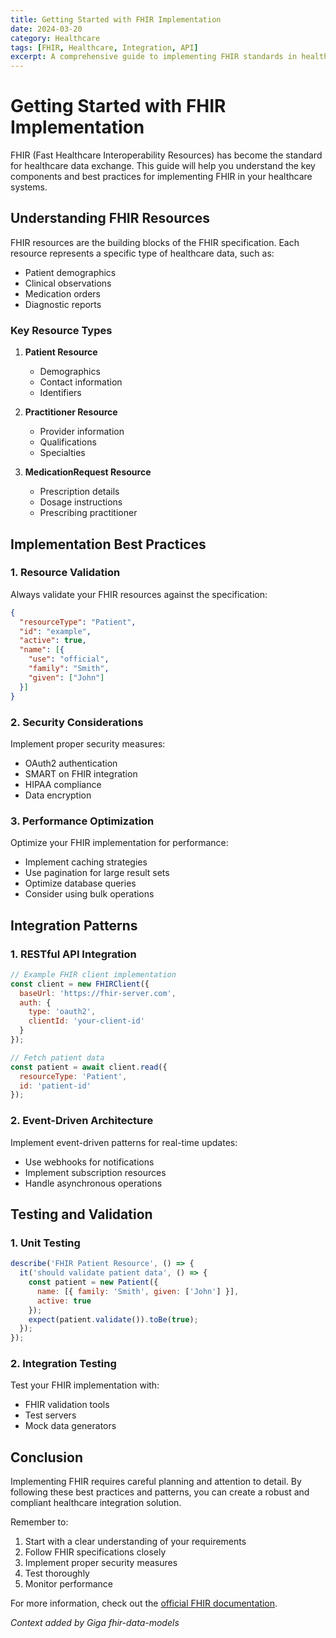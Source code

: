 ```yaml
---
title: Getting Started with FHIR Implementation
date: 2024-03-20
category: Healthcare
tags: [FHIR, Healthcare, Integration, API]
excerpt: A comprehensive guide to implementing FHIR standards in healthcare systems, covering key concepts, best practices, and practical examples.
---
```


# Getting Started with FHIR Implementation

FHIR (Fast Healthcare Interoperability Resources) has become the standard for healthcare data exchange. This guide will help you understand the key components and best practices for implementing FHIR in your healthcare systems.

## Understanding FHIR Resources

FHIR resources are the building blocks of the FHIR specification. Each resource represents a specific type of healthcare data, such as:

- Patient demographics
- Clinical observations
- Medication orders
- Diagnostic reports

### Key Resource Types

1. **Patient Resource**
   - Demographics
   - Contact information
   - Identifiers

2. **Practitioner Resource**
   - Provider information
   - Qualifications
   - Specialties

3. **MedicationRequest Resource**
   - Prescription details
   - Dosage instructions
   - Prescribing practitioner

## Implementation Best Practices

### 1. Resource Validation

Always validate your FHIR resources against the specification:

```json
{
  "resourceType": "Patient",
  "id": "example",
  "active": true,
  "name": [{
    "use": "official",
    "family": "Smith",
    "given": ["John"]
  }]
}
```

### 2. Security Considerations

Implement proper security measures:

- OAuth2 authentication
- SMART on FHIR integration
- HIPAA compliance
- Data encryption

### 3. Performance Optimization

Optimize your FHIR implementation for performance:

- Implement caching strategies
- Use pagination for large result sets
- Optimize database queries
- Consider using bulk operations

## Integration Patterns

### 1. RESTful API Integration

```javascript
// Example FHIR client implementation
const client = new FHIRClient({
  baseUrl: 'https://fhir-server.com',
  auth: {
    type: 'oauth2',
    clientId: 'your-client-id'
  }
});

// Fetch patient data
const patient = await client.read({
  resourceType: 'Patient',
  id: 'patient-id'
});
```

### 2. Event-Driven Architecture

Implement event-driven patterns for real-time updates:

- Use webhooks for notifications
- Implement subscription resources
- Handle asynchronous operations

## Testing and Validation

### 1. Unit Testing

```javascript
describe('FHIR Patient Resource', () => {
  it('should validate patient data', () => {
    const patient = new Patient({
      name: [{ family: 'Smith', given: ['John'] }],
      active: true
    });
    expect(patient.validate()).toBe(true);
  });
});
```

### 2. Integration Testing

Test your FHIR implementation with:

- FHIR validation tools
- Test servers
- Mock data generators

## Conclusion

Implementing FHIR requires careful planning and attention to detail. By following these best practices and patterns, you can create a robust and compliant healthcare integration solution.

Remember to:

1. Start with a clear understanding of your requirements
2. Follow FHIR specifications closely
3. Implement proper security measures
4. Test thoroughly
5. Monitor performance

For more information, check out the [official FHIR documentation](https://www.hl7.org/fhir/).

*Context added by Giga fhir-data-models* 
